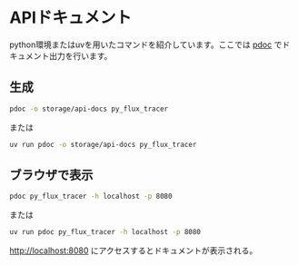 # APIドキュメント

python環境またはuvを用いたコマンドを紹介しています。ここでは [pdoc](https://github.com/pdoc3/pdoc) でドキュメント出力を行います。

## 生成

```bash
pdoc -o storage/api-docs py_flux_tracer
```

または

```bash
uv run pdoc -o storage/api-docs py_flux_tracer
```

## ブラウザで表示

```bash
pdoc py_flux_tracer -h localhost -p 8080
```

または

```bash
uv run pdoc py_flux_tracer -h localhost -p 8080
```

<http://localhost:8080> にアクセスするとドキュメントが表示される。
